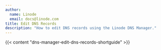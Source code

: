 ```yaml
---
author:
  name: Linode
  email: docs@linode.com
title: Edit DNS Records
description: "How to edit DNS records using the Linode DNS Manager."
---
```


{{< content "dns-manager-edit-dns-records-shortguide" >}}